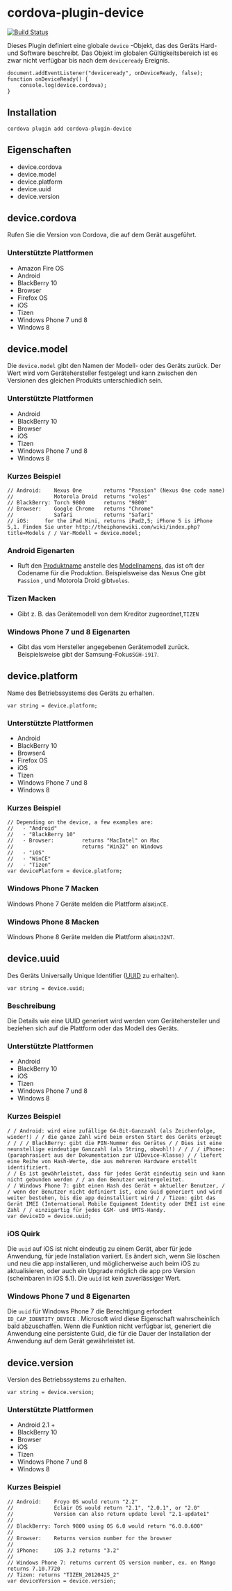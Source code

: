 <!--
# license: Licensed to the Apache Software Foundation (ASF) under one
#         or more contributor license agreements.  See the NOTICE file
#         distributed with this work for additional information
#         regarding copyright ownership.  The ASF licenses this file
#         to you under the Apache License, Version 2.0 (the
#         "License"); you may not use this file except in compliance
#         with the License.  You may obtain a copy of the License at
#
#           http://www.apache.org/licenses/LICENSE-2.0
#
#         Unless required by applicable law or agreed to in writing,
#         software distributed under the License is distributed on an
#         "AS IS" BASIS, WITHOUT WARRANTIES OR CONDITIONS OF ANY
#         KIND, either express or implied.  See the License for the
#         specific language governing permissions and limitations
#         under the License.
-->

# cordova-plugin-device

[![Build Status](https://travis-ci.org/apache/cordova-plugin-device.svg?branch=master)](https://travis-ci.org/apache/cordova-plugin-device)

Dieses Plugin definiert eine globale `device` -Objekt, das des Geräts Hard- und Software beschreibt. Das Objekt im
globalen Gültigkeitsbereich ist es zwar nicht verfügbar bis nach dem `deviceready` Ereignis.

    document.addEventListener("deviceready", onDeviceReady, false);
    function onDeviceReady() {
        console.log(device.cordova);
    }

## Installation

    cordova plugin add cordova-plugin-device

## Eigenschaften

* device.cordova
* device.model
* device.platform
* device.uuid
* device.version

## device.cordova

Rufen Sie die Version von Cordova, die auf dem Gerät ausgeführt.

### Unterstützte Plattformen

* Amazon Fire OS
* Android
* BlackBerry 10
* Browser
* Firefox OS
* iOS
* Tizen
* Windows Phone 7 und 8
* Windows 8

## device.model

Die `device.model` gibt den Namen der Modell- oder des Geräts zurück. Der Wert wird vom Gerätehersteller festgelegt und
kann zwischen den Versionen des gleichen Produkts unterschiedlich sein.

### Unterstützte Plattformen

* Android
* BlackBerry 10
* Browser
* iOS
* Tizen
* Windows Phone 7 und 8
* Windows 8

### Kurzes Beispiel

    // Android:    Nexus One       returns "Passion" (Nexus One code name)
    //             Motorola Droid  returns "voles"
    // BlackBerry: Torch 9800      returns "9800"
    // Browser:    Google Chrome   returns "Chrome"
    //             Safari          returns "Safari"
    // iOS:     for the iPad Mini, returns iPad2,5; iPhone 5 is iPhone 5,1. Finden Sie unter http://theiphonewiki.com/wiki/index.php?title=Models / / Var-Modell = device.model;

### Android Eigenarten

* Ruft den [Produktname](http://developer.android.com/reference/android/os/Build.html#PRODUCT) anstelle
  des [Modellnamens](http://developer.android.com/reference/android/os/Build.html#MODEL), das ist oft der Codename für
  die Produktion. Beispielsweise das Nexus One gibt `Passion` , und Motorola Droid gibt`voles`.

### Tizen Macken

* Gibt z. B. das Gerätemodell von dem Kreditor zugeordnet,`TIZEN`

### Windows Phone 7 und 8 Eigenarten

* Gibt das vom Hersteller angegebenen Gerätemodell zurück. Beispielsweise gibt der Samsung-Fokus`SGH-i917`.

## device.platform

Name des Betriebssystems des Geräts zu erhalten.

    var string = device.platform;

### Unterstützte Plattformen

* Android
* BlackBerry 10
* Browser4
* Firefox OS
* iOS
* Tizen
* Windows Phone 7 und 8
* Windows 8

### Kurzes Beispiel

    // Depending on the device, a few examples are:
    //   - "Android"
    //   - "BlackBerry 10"
    //   - Browser:         returns "MacIntel" on Mac
    //                      returns "Win32" on Windows
    //   - "iOS"
    //   - "WinCE"
    //   - "Tizen"
    var devicePlatform = device.platform;

### Windows Phone 7 Macken

Windows Phone 7 Geräte melden die Plattform als`WinCE`.

### Windows Phone 8 Macken

Windows Phone 8 Geräte melden die Plattform als`Win32NT`.

## device.uuid

Des Geräts Universally Unique Identifier ([UUID](http://en.wikipedia.org/wiki/Universally_Unique_Identifier) zu
erhalten).

    var string = device.uuid;

### Beschreibung

Die Details wie eine UUID generiert wird werden vom Gerätehersteller und beziehen sich auf die Plattform oder das Modell
des Geräts.

### Unterstützte Plattformen

* Android
* BlackBerry 10
* iOS
* Tizen
* Windows Phone 7 und 8
* Windows 8

### Kurzes Beispiel

    / / Android: wird eine zufällige 64-Bit-Ganzzahl (als Zeichenfolge, wieder!) / / die ganze Zahl wird beim ersten Start des Geräts erzeugt / / / / BlackBerry: gibt die PIN-Nummer des Gerätes / / Dies ist eine neunstellige eindeutige Ganzzahl (als String, obwohl!) / / / / iPhone: (paraphrasiert aus der Dokumentation zur UIDevice-Klasse) / / liefert eine Reihe von Hash-Werte, die aus mehreren Hardware erstellt identifiziert.
    / / Es ist gewährleistet, dass für jedes Gerät eindeutig sein und kann nicht gebunden werden / / an den Benutzer weitergeleitet.
    / / Windows Phone 7: gibt einen Hash des Gerät + aktueller Benutzer, / / wenn der Benutzer nicht definiert ist, eine Guid generiert und wird weiter bestehen, bis die app deinstalliert wird / / Tizen: gibt das Gerät IMEI (International Mobile Equipment Identity oder IMEI ist eine Zahl / / einzigartig für jedes GSM- und UMTS-Handy.
    var deviceID = device.uuid;

### iOS Quirk

Die `uuid` auf iOS ist nicht eindeutig zu einem Gerät, aber für jede Anwendung, für jede Installation variiert. Es
ändert sich, wenn Sie löschen und neu die app installieren, und möglicherweise auch beim iOS zu aktualisieren, oder auch
ein Upgrade möglich die app pro Version (scheinbaren in iOS 5.1). Die `uuid` ist kein zuverlässiger Wert.

### Windows Phone 7 und 8 Eigenarten

Die `uuid` für Windows Phone 7 die Berechtigung erfordert `ID_CAP_IDENTITY_DEVICE` . Microsoft wird diese Eigenschaft
wahrscheinlich bald abzuschaffen. Wenn die Funktion nicht verfügbar ist, generiert die Anwendung eine persistente Guid,
die für die Dauer der Installation der Anwendung auf dem Gerät gewährleistet ist.

## device.version

Version des Betriebssystems zu erhalten.

    var string = device.version;

### Unterstützte Plattformen

* Android 2.1 +
* BlackBerry 10
* Browser
* iOS
* Tizen
* Windows Phone 7 und 8
* Windows 8

### Kurzes Beispiel

    // Android:    Froyo OS would return "2.2"
    //             Eclair OS would return "2.1", "2.0.1", or "2.0"
    //             Version can also return update level "2.1-update1"
    //
    // BlackBerry: Torch 9800 using OS 6.0 would return "6.0.0.600"
    //
    // Browser:    Returns version number for the browser
    //
    // iPhone:     iOS 3.2 returns "3.2"
    //
    // Windows Phone 7: returns current OS version number, ex. on Mango returns 7.10.7720
    // Tizen: returns "TIZEN_20120425_2"
    var deviceVersion = device.version;
